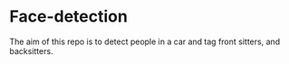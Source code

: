 # Face-detection

The aim of this repo is to detect people in a car and tag front sitters, and backsitters.
